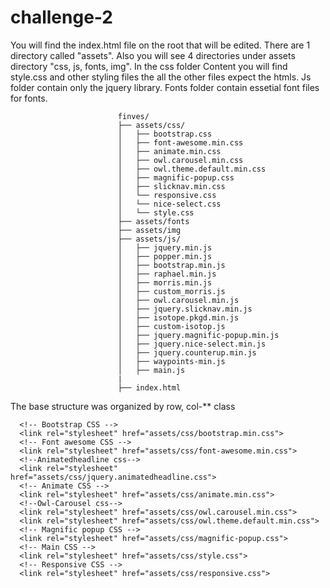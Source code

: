# challenge-2

You will find the index.html file on the root that will be edited.
There are 1 directory called "assets".
Also you will see 4 directories under assets directory "css, js, fonts, img".
In the css folder Content you will find style.css and other styling files the all the other files expect the htmls.
Js folder contain only the jquery library. Fonts folder contain essetial font files for fonts.

                        

                            finves/
                            ├── assets/css/
                            │   ├── bootstrap.css
                            │   ├── font-awesome.min.css
                            │   ├── animate.min.css
                            │   ├── owl.carousel.min.css
                            │   ├── owl.theme.default.min.css
                            │   ├── magnific-popup.css
                            │   ├── slicknav.min.css
                            │   └── responsive.css
                            │   └── nice-select.css
                            │   └── style.css
                            ├── assets/fonts
                            ├── assets/img
                            ├── assets/js/
                            │   ├── jquery.min.js
                            │   ├── popper.min.js
                            │   ├── bootstrap.min.js
                            │   ├── raphael.min.js
                            │   ├── morris.min.js
                            │   ├── custom_morris.js
                            │   ├── owl.carousel.min.js
                            │   ├── jquery.slicknav.min.js
                            │   ├── isotope.pkgd.min.js
                            │   ├── custom-isotop.js
                            │   ├── jquery.magnific-popup.min.js
                            │   ├── jquery.nice-select.min.js
                            │   ├── jquery.counterup.min.js
                            │   ├── waypoints-min.js
                            │   ├── main.js
                            |
                            ├── index.html


The base structure was organized by row, col-** class
      
      <!-- Bootstrap CSS -->
      <link rel="stylesheet" href="assets/css/bootstrap.min.css">
      <!-- Font awesome CSS -->
      <link rel="stylesheet" href="assets/css/font-awesome.min.css">
      <!--Animatedheadline css-->
      <link rel="stylesheet" href="assets/css/jquery.animatedheadline.css">
      <!-- Animate CSS -->
      <link rel="stylesheet" href="assets/css/animate.min.css">
      <!--Owl-Carousel css-->
      <link rel="stylesheet" href="assets/css/owl.carousel.min.css">
      <link rel="stylesheet" href="assets/css/owl.theme.default.min.css">
      <!-- Magnific popup CSS -->
      <link rel="stylesheet" href="assets/css/magnific-popup.css">
      <!-- Main CSS -->
      <link rel="stylesheet" href="assets/css/style.css">
      <!-- Responsive CSS -->
      <link rel="stylesheet" href="assets/css/responsive.css">

